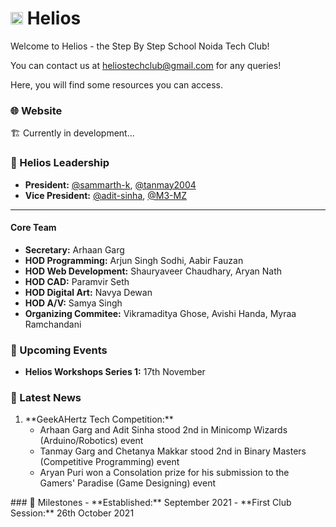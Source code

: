 # <img src="https://github.com/sbs-helios/sbs-helios/blob/main/helios_small.png" width="20rem" height="auto"> Helios

Welcome to Helios - the Step By Step School Noida Tech Club!

You can contact us at <a href="mailto:heliostechclub@gmail.com">heliostechclub@gmail.com</a> for any queries!

Here, you will find some resources you can access.

### 🌐 Website
🏗️ Currently in development...

### 👥 Helios Leadership
- **President:** [@sammarth-k](https://github.com/sammarth-k), [@tanmay2004](https://github.com/tanmay2004)
- **Vice President:** [@adit-sinha](https://github.com/adit-sinha), [@M3-MZ](https://github.com/M3-MZ) 
<hr>

#### Core Team

- **Secretary:** Arhaan Garg
- **HOD Programming:** Arjun Singh Sodhi, Aabir Fauzan
- **HOD Web Development:** Shauryaveer Chaudhary, Aryan Nath
- **HOD CAD:** Paramvir Seth
- **HOD Digital Art:** Navya Dewan
- **HOD A/V:** Samya Singh
- **Organizing Commitee:** Vikramaditya Ghose, Avishi Handa, Myraa Ramchandani

### 📆 Upcoming Events
- **Helios Workshops Series 1:** 17th November

### 📰 Latest News
<ol>
  
  <li>**GeekAHertz Tech Competition:**
    <ul>
      <li>Arhaan Garg and Adit Sinha stood 2nd in Minicomp Wizards (Arduino/Robotics) event 
       <li>  Tanmay Garg and Chetanya Makkar stood 2nd in Binary Masters (Competitive Programming) event
  <li> Aryan Puri won a Consolation prize for his submission to the Gamers' Paradise (Game Designing) event
    
</ol>
### 🎯 Milestones
- **Established:** September 2021
- **First Club Session:** 26th October 2021
